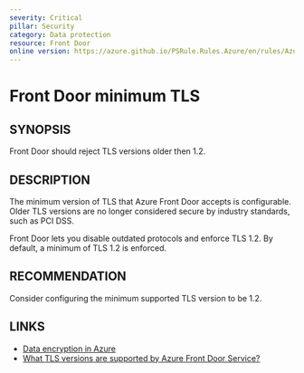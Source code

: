 ```yaml
---
severity: Critical
pillar: Security
category: Data protection
resource: Front Door
online version: https://azure.github.io/PSRule.Rules.Azure/en/rules/Azure.FrontDoor.MinTLS/
---
```


# Front Door minimum TLS

## SYNOPSIS

Front Door should reject TLS versions older then 1.2.

## DESCRIPTION

The minimum version of TLS that Azure Front Door accepts is configurable.
Older TLS versions are no longer considered secure by industry standards, such as PCI DSS.

Front Door lets you disable outdated protocols and enforce TLS 1.2.
By default, a minimum of TLS 1.2 is enforced.

## RECOMMENDATION

Consider configuring the minimum supported TLS version to be 1.2.

## LINKS

- [Data encryption in Azure](https://docs.microsoft.com/azure/architecture/framework/security/design-storage-encryption#data-in-transit)
- [What TLS versions are supported by Azure Front Door Service?](https://docs.microsoft.com/azure/frontdoor/front-door-faq#what-tls-versions-are-supported-by-azure-front-door-service)
